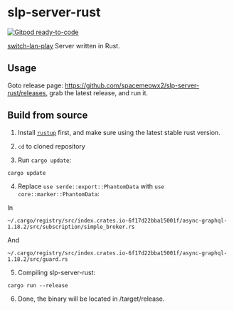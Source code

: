 # slp-server-rust

[![Gitpod ready-to-code](https://img.shields.io/badge/Gitpod-ready--to--code-blue?logo=gitpod)](https://gitpod.io/#https://github.com/spacemeowx2/slp-server-rust)

[switch-lan-play](https://github.com/DefenderOfHyrule/switch-lan-play-aarch64) Server written in Rust.

## Usage

Goto release page: https://github.com/spacemeowx2/slp-server-rust/releases, grab the latest release, and run it.

## Build from source

1. Install [`rustup`](https://rustup.rs/) first, and make sure using the latest stable rust version.

2. `cd` to cloned repository

3. Run `cargo update`:

```
cargo update
```

4. Replace `use serde::export::PhantomData` with `use core::marker::PhantomData`:

In
``` 
~/.cargo/registry/src/index.crates.io-6f17d22bba15001f/async-graphql-1.18.2/src/subscription/simple_broker.rs
```
And
```
~/.cargo/registry/src/index.crates.io-6f17d22bba15001f/async-graphql-1.18.2/src/guard.rs
```

5. Compiling slp-server-rust:

```
cargo run --release
```

6. Done, the binary will be located in /target/release.
